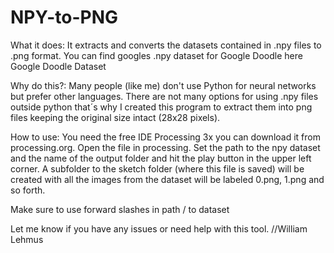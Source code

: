 # NPY-to-PNG


What it does: It extracts and converts the datasets contained in .npy files to .png format. You can find googles .npy dataset for Google Doodle here Google Doodle Dataset

Why do this?: Many people (like me) don't use Python for neural networks but prefer other languages. There are not many options for using .npy files outside python that´s why I created this program to extract them into png files keeping the original size intact (28x28 pixels).

How to use: You need the free IDE Processing 3x you can download it from processing.org. Open the file in processing. Set the path to the npy dataset and the name of the output folder and hit the play button in the upper left corner. A subfolder to the sketch folder (where this file is saved) will be created with all the images from the dataset will be labeled 0.png, 1.png and so forth.

Make sure to use forward slashes in path / to dataset

Let me know if you have any issues or need help with this tool. //William Lehmus
